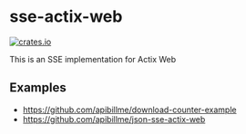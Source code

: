 # sse-actix-web

[![crates.io](https://meritbadge.herokuapp.com/sse-actix-web)](https://crates.io/crates/sse-actix-web)

This is an SSE implementation for Actix Web

## Examples

- https://github.com/apibillme/download-counter-example
- https://github.com/apibillme/json-sse-actix-web
